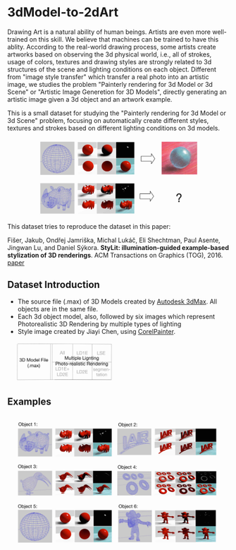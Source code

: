 # 3dModel-to-2dArt

 Drawing Art is a natural ability of human beings. Artists are even more well-trained on this skill. We believe that machines can be trained to have this ablity. According to the real-world drawing process, some artists create artworks based on observing the 3d physical world, i.e., all of strokes, usage of colors, textures and drawing styles are strongly related to 3d structures of the scene and lighting conditions on each object. Different from "image style transfer" which transfer a real photo into an artistic image, we studies the problem "Painterly rendering for 3d Model or 3d Scene" or "Artistic Image Generetion for 3D Models", directly generating an artistic image given a 3d object and an artwork example. 

 This is a small dataset for studying the "Painterly rendering for 3d Model or 3d Scene" problem, focusing on automatically create different styles, textures and strokes based on different lighting conditions on 3d models.

 ![image](https://github.com/jia-yi-chen/3dModel-to-2dArt-Dataset/blob/master/dataset_intro/3.jpg)

 This dataset tries to reproduce the dataset in this paper:

Fišer, Jakub, Ondřej Jamriška, Michal Lukáč, Eli Shechtman, Paul Asente, Jingwan Lu, and Daniel Sýkora. **StyLit: illumination-guided example-based stylization of 3D renderings**. ACM Transactions on Graphics (TOG), 2016. [paper](https://dl.acm.org/citation.cfm?id=2925948)


## Dataset Introduction 

* The source file (.max) of 3D Models created by [Autodesk 3dMax](https://www.autodesk.com/products/3ds-max/overview). All objects are in the same file.
* Each 3d object model, also, followed by six images which represent  Photorealistic 3D Rendering by multiple types of lighting
* Style image created by Jiayi Chen, using [CorelPainter](https://www.painterartist.com/en/product/painter/?sourceid=ptr2020-xx-ppc_brkws&x-vehicle=ppc_brkws&gclid=EAIaIQobChMInrG05eLl5AIVzw0rCh1_jwf1EAAYASAAEgK-avD_BwE).

 ![image](https://github.com/jia-yi-chen/3dModel-to-2dArt-Dataset/blob/master/dataset_intro/1.jpg)

## Examples

### 

 ![image](https://github.com/jia-yi-chen/3dModel-to-2dArt-Dataset/blob/master/dataset_intro/2.jpg)